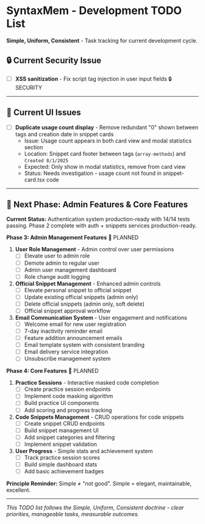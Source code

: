 # SyntaxMem - Development TODO List

**Simple, Uniform, Consistent** - Task tracking for current development cycle.

## 🔒 **Current Security Issue**
- [ ] **XSS sanitization** - Fix script tag injection in user input fields 🔒 SECURITY

---

## 🐛 **Current UI Issues**
- [ ] **Duplicate usage count display** - Remove redundant "0" shown between tags and creation date in snippet cards
  - Issue: Usage count appears in both card view and modal statistics section
  - Location: Snippet card footer between tags (`array-methods`) and `Created 8/1/2025`
  - Expected: Only show in modal statistics, remove from card view
  - Status: Needs investigation - usage count not found in snippet-card.tsx code

---

## 🚀 **Next Phase: Admin Features & Core Features**

**Current Status:** Authentication system production-ready with 14/14 tests passing. Phase 2 complete with auth + snippets services production-ready.

**Phase 3: Admin Management Features** 🚧 PLANNED
1. **User Role Management** - Admin control over user permissions
   - [ ] Elevate user to admin role
   - [ ] Demote admin to regular user
   - [ ] Admin user management dashboard
   - [ ] Role change audit logging

2. **Official Snippet Management** - Enhanced admin controls
   - [ ] Elevate personal snippet to official snippet
   - [ ] Update existing official snippets (admin only)
   - [ ] Delete official snippets (admin only, soft delete)
   - [ ] Official snippet approval workflow

3. **Email Communication System** - User engagement and notifications
   - [ ] Welcome email for new user registration
   - [ ] 7-day inactivity reminder email
   - [ ] Feature addition announcement emails
   - [ ] Email template system with consistent branding
   - [ ] Email delivery service integration
   - [ ] Unsubscribe management system

**Phase 4: Core Features** 🚧 PLANNED
1. **Practice Sessions** - Interactive masked code completion
   - [ ] Create practice session endpoints
   - [ ] Implement code masking algorithm
   - [ ] Build practice UI components
   - [ ] Add scoring and progress tracking

2. **Code Snippets Management** - CRUD operations for code snippets
   - [ ] Create snippet CRUD endpoints  
   - [ ] Build snippet management UI
   - [ ] Add snippet categories and filtering
   - [ ] Implement snippet validation

3. **User Progress** - Simple stats and achievement system
   - [ ] Track practice session scores
   - [ ] Build simple dashboard stats
   - [ ] Add basic achievement badges

**Principle Reminder:** Simple ≠ "not good". Simple = elegant, maintainable, excellent.

---

*This TODO list follows the Simple, Uniform, Consistent doctrine - clear priorities, manageable tasks, measurable outcomes.*